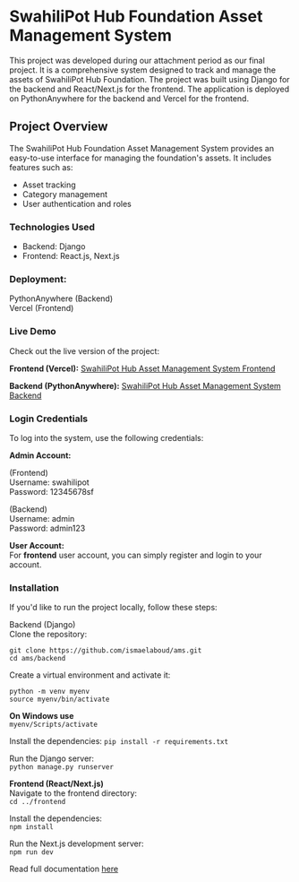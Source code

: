 # SwahiliPot Hub Foundation Asset Management System
This project was developed during our attachment period as our final project. It is a comprehensive system    designed to track and manage the assets of SwahiliPot Hub Foundation. The project was built using Django for the backend and React/Next.js for the frontend. The application is deployed on PythonAnywhere for the backend and Vercel for the frontend.


## Project Overview
The SwahiliPot Hub Foundation Asset Management System provides an easy-to-use interface for managing the foundation's assets. 
It includes features such as:

- Asset tracking
- Category management
- User authentication and roles

### Technologies Used
- Backend: Django
- Frontend: React.js, Next.js

### Deployment: 
PythonAnywhere (Backend)  
Vercel (Frontend)

### Live Demo
Check out the live version of the project:

**Frontend (Vercel):** [SwahiliPot Hub Asset Management System Frontend](https://sphub-ams.vercel.app/)    
   
**Backend (PythonAnywhere):** [SwahiliPot Hub Asset Management System Backend](https://ngemuantony.pythonanywhere.com/admin)  
   
### Login Credentials
  
To log into the system, use the following credentials:

**Admin Account:**  
  
(Frontend)  
Username: swahilipot  
Password: 12345678sf  
  
(Backend)  
Username: admin  
Password: admin123  
  
**User Account:**  
For **frontend** user account, you can simply register and login to your account.  

### Installation
If you'd like to run the project locally, follow these steps:
  
Backend (Django)  
Clone the repository:  

`git clone https://github.com/ismaelaboud/ams.git`  
`cd ams/backend`  

Create a virtual environment and activate it:

`python -m venv myenv`  
`source myenv/bin/activate`  

**On Windows use**  
`myenv/Scripts/activate`  
  
Install the dependencies:
`pip install -r requirements.txt`  

Run the Django server:  
`python manage.py runserver`  
  
**Frontend (React/Next.js)**  
Navigate to the frontend directory:  
`cd ../frontend`  
  
Install the dependencies:  
`npm install`  
  
Run the Next.js development server:  
`npm run dev`


Read full documentation [here](https://www.dropbox.com/scl/fi/zrrf4dw7iekl5qzvvc3e6/Swahilipot-Hub-Asset-Management-System-Documentation.paper?rlkey=8ck6tq0uzoiti3997jzruv9p6&dl=0)

